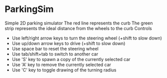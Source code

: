 # ParkingSim
Simple 2D parking simulator
The red line represents the curb
The green strip represents the ideal distance from the wheels to the curb
Controls
- Use left/right arrow keys to turn the steering wheel (+shift to slow down)
- Use up/down arrow keys to drive (+shift to slow down)
- Use space bar to reset the steering wheel
- Use tab/shift+tab to switch to another car
- Use 'S' key to spawn a copy of the currently selected car
- Use 'A' key to remove the currently selected car
- Use 'C' key to toggle drawing of the turning radius
